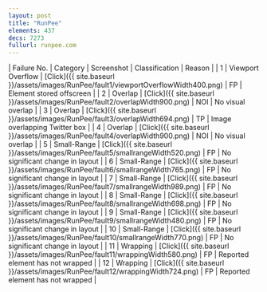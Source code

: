 ```yaml
---
layout: post
title: "RunPee"
elements: 437
decs: 7273
fullurl: runpee.com
---
```

| Failure No. | Category | Screenshot | Classification | Reason | 
| 1 | Viewport Overflow | [Click]({{ site.baseurl }}/assets/images/RunPee/fault1/viewportOverflowWidth400.png) | FP | Element stored offscreen |
| 2 | Overlap | [Click]({{ site.baseurl }}/assets/images/RunPee/fault2/overlapWidth900.png) | NOI | No visual overlap |
| 3 | Overlap | [Click]({{ site.baseurl }}/assets/images/RunPee/fault3/overlapWidth694.png) | TP | Image overlapping Twitter box |
| 4 | Overlap | [Click]({{ site.baseurl }}/assets/images/RunPee/fault4/overlapWidth900.png) | NOI | No visual overlap |
| 5 | Small-Range | [Click]({{ site.baseurl }}/assets/images/RunPee/fault5/smallrangeWidth520.png) | FP | No significant change in layout |
| 6 | Small-Range | [Click]({{ site.baseurl }}/assets/images/RunPee/fault6/smallrangeWidth765.png) | FP | No significant change in layout |
| 7 | Small-Range | [Click]({{ site.baseurl }}/assets/images/RunPee/fault7/smallrangeWidth989.png) | FP | No significant change in layout |
| 8 | Small-Range | [Click]({{ site.baseurl }}/assets/images/RunPee/fault8/smallrangeWidth698.png) | FP | No significant change in layout |
| 9 | Small-Range | [Click]({{ site.baseurl }}/assets/images/RunPee/fault9/smallrangeWidth480.png) | FP | No significant change in layout |
| 10 | Small-Range | [Click]({{ site.baseurl }}/assets/images/RunPee/fault10/smallrangeWidth770.png) | FP | No significant change in layout |
| 11 | Wrapping | [Click]({{ site.baseurl }}/assets/images/RunPee/fault11/wrappingWidth580.png) | FP | Reported element has not wrapped |
| 12 | Wrapping | [Click]({{ site.baseurl }}/assets/images/RunPee/fault12/wrappingWidth724.png) | FP | Reported element has not wrapped |
